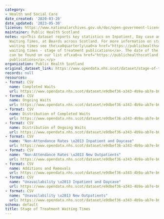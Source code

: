 ```yaml
---
category:
- Health and Social Care
date_created: '2020-03-20'
date_updated: '2023-05-30'
license: https://www.nationalarchives.gov.uk/doc/open-government-licence/version/3/
maintainer: Public Health Scotland
notes: <p>This dataset reports key statistics on Inpatient, Day case and New Outpatient
  Waiting Times, at Boards across Scotland. For more information on stage of treatment
  waiting times see the\xa0quarterly\xa0<a href="https://publichealthscotland.scot/publications/nhs-waiting-times-stage-of-treatment/">NHS
  waiting times - stage of treatment publications</a>. The date of the next release
  can be found on our list of\xa0<a href="https://publichealthscotland.scot/publications/forthcoming-publications/">forthcoming
  publications</a>.</p>
organization: Public Health Scotland
original_dataset_link: https://www.opendata.nhs.scot/dataset/stage-of-treatment-waiting-times
records: null
resources:
- format: CSV
  name: Completed Waits
  url: https://www.opendata.nhs.scot/dataset/e9dbef36-a343-4b9a-ab7e-b6e6cbcbb38e/resource/4c091d26-1492-41e5-9577-832cbc1cd4cf/download/sot_performance_completed_waits_mar23.csv
- format: CSV
  name: Ongoing Waits
  url: https://www.opendata.nhs.scot/dataset/e9dbef36-a343-4b9a-ab7e-b6e6cbcbb38e/resource/5816ec92-66bf-4033-ae55-9df45ff19d49/download/sot_performance_ongoing_waits_mar23.csv
- format: CSV
  name: Distribution of Completed Waits
  url: https://www.opendata.nhs.scot/dataset/e9dbef36-a343-4b9a-ab7e-b6e6cbcbb38e/resource/685a5dde-adaa-4ea4-94b0-ca9af032184f/download/sot_distribution_of_completed_waits_mar23.csv
- format: CSV
  name: Distribution of Ongoing Waits
  url: https://www.opendata.nhs.scot/dataset/e9dbef36-a343-4b9a-ab7e-b6e6cbcbb38e/resource/093f04a5-bb8f-4ce6-9016-d4fa0a912630/download/sot_distribution_of_ongoing_waits_mar23.csv
- format: CSV
  name: "Non-Attendance Rates \u2013 Inpatient and Daycase"
  url: https://www.opendata.nhs.scot/dataset/e9dbef36-a343-4b9a-ab7e-b6e6cbcbb38e/resource/492f9e04-b2ff-4c20-a235-a32dbab17ab4/download/sot_na_rates_ipdc_mar23.csv
- format: CSV
  name: "Non-Attendance Rates \u2013 New Outpatients"
  url: https://www.opendata.nhs.scot/dataset/e9dbef36-a343-4b9a-ab7e-b6e6cbcbb38e/resource/f7f2e127-27a7-4368-a4d9-a6906a63d244/download/sot_na_rates_newop_mar23.csv
- format: CSV
  name: Additions and Removals
  url: https://www.opendata.nhs.scot/dataset/e9dbef36-a343-4b9a-ab7e-b6e6cbcbb38e/resource/10dd6ca4-1868-464c-8d20-7f9261070484/download/sot_removal_reasons_mar23.csv
- format: CSV
  name: "Unavailability \u2013 Inpatient and Daycase"
  url: https://www.opendata.nhs.scot/dataset/e9dbef36-a343-4b9a-ab7e-b6e6cbcbb38e/resource/22ecd482-f3b5-45f9-9477-029afad87bc9/download/sot_unavailability_ipdc_mar23.csv
- format: CSV
  name: "Unavailability \u2013 New Outpatients"
  url: https://www.opendata.nhs.scot/dataset/e9dbef36-a343-4b9a-ab7e-b6e6cbcbb38e/resource/7c648cd6-0742-44ed-a8b3-efea3cfc3614/download/sot_unavailability_newop_mar23.csv
schema: default
title: Stage of Treatment Waiting Times
---
```

